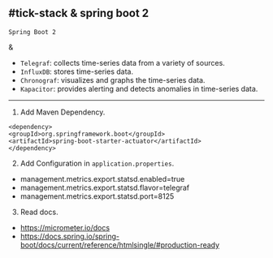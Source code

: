 #tick-stack & spring boot 2
---

`Spring Boot 2`

&

* `Telegraf`: collects time-series data from a variety of sources.
* `InfluxDB`: stores time-series data.
* `Chronograf`: visualizes and graphs the time-series data.
* `Kapacitor`: provides alerting and detects anomalies in time-series data.

---

1. Add Maven Dependency.

```
<dependency>
<groupId>org.springframework.boot</groupId>
<artifactId>spring-boot-starter-actuator</artifactId>
</dependency>
```
2. Add Configuration in `application.properties`.

* management.metrics.export.statsd.enabled=true
* management.metrics.export.statsd.flavor=telegraf
* management.metrics.export.statsd.port=8125

3. Read docs.

* https://micrometer.io/docs
* https://docs.spring.io/spring-boot/docs/current/reference/htmlsingle/#production-ready
